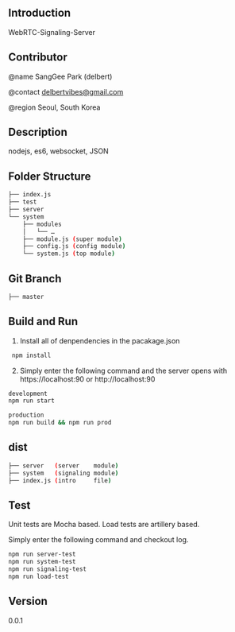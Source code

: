 ## Introduction 
WebRTC-Signaling-Server

## Contributor
@name
SangGee Park (delbert)

@contact
delbertvibes@gmail.com

@region
Seoul, South Korea

## Description
nodejs, es6, websocket, JSON

## Folder Structure
```bash
├── index.js
├── test
├── server
└── system
    ├── modules
    │   └── …
    ├── module.js (super module)
    ├── config.js (config module)
    └── system.js (top module)
```

## Git Branch
```bash
├── master
```

## Build and Run
1. Install all of denpendencies in the pacakage.json

```bash
 npm install
````

2. Simply enter the following command and the server opens with https://localhost:90 or http://localhost:90

```bash
development
npm run start

production
npm run build && npm run prod
```

## dist
```bash
├── server   (server    module)
├── system   (signaling module)
├── index.js (intro     file)
```

## Test
Unit tests are Mocha based.
Load tests are artillery based.

Simply enter the following command and checkout log.

```bash
npm run server-test
npm run system-test
npm run signaling-test
npm run load-test
```


## Version
0.0.1
